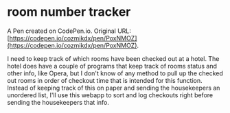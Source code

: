 # room number tracker

A Pen created on CodePen.io. Original URL: [https://codepen.io/cozmikdx/pen/PoxNMOZ](https://codepen.io/cozmikdx/pen/PoxNMOZ).

I need to keep track of which rooms have been checked out at a hotel. The hotel does have a couple of programs that keep track of rooms status and other info, like Opera, but I don't know of any method to pull up the checked out rooms in order of checkout time that is intended for this function.
Instead of keeping track of this on paper and sending the housekeepers an unordered list, I'll use this webapp to sort and log checkouts right before sending the housekeepers that info.